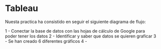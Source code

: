 # Tableau

Nuesta practica ha consistido en seguir el siguiente diagrama de flujo:

1 - Conectar la base de datos con las hojas de cálculo de Google para poder tener los datos
2 - Identificar y saber que datos se quieren graficar
3 - Se han creado 6 diferentes gráficos
4 - 
